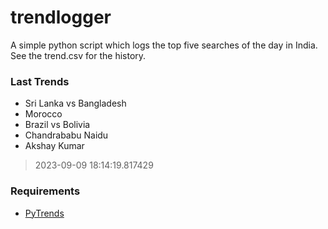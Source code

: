 # trendlogger
A simple python script which logs the top five searches of the day in India.<br>See the trend.csv for the history.<br>

<!-- Last Trends -->
### Last Trends
* Sri Lanka vs Bangladesh
* Morocco
* Brazil vs Bolivia
* Chandrababu Naidu
* Akshay Kumar
> 2023-09-09 18:14:19.817429

<!-- Requirements -->
### Requirements
* [PyTrends](https://github.com/dreyco676/pytrends)
